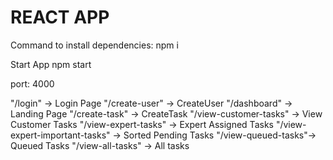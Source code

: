 # REACT APP

Command to install dependencies:
npm i


Start App
npm start



port:   4000

"/login" -> Login Page
"/create-user" -> CreateUser
"/dashboard" -> Landing Page
"/create-task" -> CreateTask
"/view-customer-tasks" -> View Customer Tasks
"/view-expert-tasks" -> Expert Assigned Tasks
"/view-expert-important-tasks" -> Sorted Pending Tasks
"/view-queued-tasks"-> Queued Tasks
"/view-all-tasks" -> All tasks